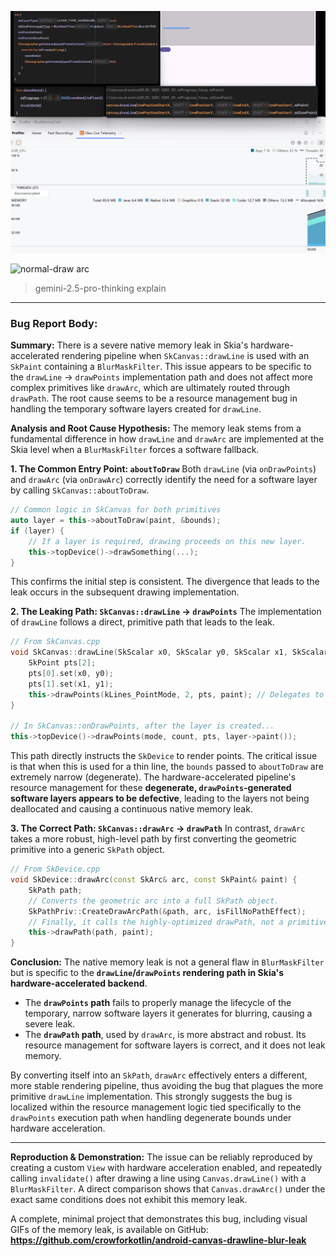 ![leak-draw line](img/memory-leak.gif)

![normal-draw arc](img/memory-normal.gif)

> gemini-2.5-pro-thinking explain
---
### **Bug Report Body:**

**Summary:**
There is a severe native memory leak in Skia's hardware-accelerated rendering pipeline when `SkCanvas::drawLine` is used with an `SkPaint` containing a `BlurMaskFilter`. This issue appears to be specific to the `drawLine` -> `drawPoints` implementation path and does not affect more complex primitives like `drawArc`, which are ultimately routed through `drawPath`. The root cause seems to be a resource management bug in handling the temporary software layers created for `drawLine`.

**Analysis and Root Cause Hypothesis:**
The memory leak stems from a fundamental difference in how `drawLine` and `drawArc` are implemented at the Skia level when a `BlurMaskFilter` forces a software fallback.

**1. The Common Entry Point: `aboutToDraw`**
Both `drawLine` (via `onDrawPoints`) and `drawArc` (via `onDrawArc`) correctly identify the need for a software layer by calling `SkCanvas::aboutToDraw`.

```cpp
// Common logic in SkCanvas for both primitives
auto layer = this->aboutToDraw(paint, &bounds); 
if (layer) {
    // If a layer is required, drawing proceeds on this new layer.
    this->topDevice()->drawSomething(...);
}
```
This confirms the initial step is consistent. The divergence that leads to the leak occurs in the subsequent drawing implementation.

**2. The Leaking Path: `SkCanvas::drawLine` -> `drawPoints`**
The implementation of `drawLine` follows a direct, primitive path that leads to the leak.

```cpp
// From SkCanvas.cpp
void SkCanvas::drawLine(SkScalar x0, SkScalar y0, SkScalar x1, SkScalar y1, const SkPaint& paint) {
    SkPoint pts[2];
    pts[0].set(x0, y0);
    pts[1].set(x1, y1);
    this->drawPoints(kLines_PointMode, 2, pts, paint); // Delegates to drawPoints
}

// In SkCanvas::onDrawPoints, after the layer is created...
this->topDevice()->drawPoints(mode, count, pts, layer->paint());
```
This path directly instructs the `SkDevice` to render points. The critical issue is that when this is used for a thin line, the `bounds` passed to `aboutToDraw` are extremely narrow (degenerate). The hardware-accelerated pipeline's resource management for these **degenerate, `drawPoints`-generated software layers appears to be defective**, leading to the layers not being deallocated and causing a continuous native memory leak.

**3. The Correct Path: `SkCanvas::drawArc` -> `drawPath`**
In contrast, `drawArc` takes a more robust, high-level path by first converting the geometric primitive into a generic `SkPath` object.

```cpp
// From SkDevice.cpp
void SkDevice::drawArc(const SkArc& arc, const SkPaint& paint) {
    SkPath path;
    // Converts the geometric arc into a full SkPath object.
    SkPathPriv::CreateDrawArcPath(&path, arc, isFillNoPathEffect);
    // Finally, it calls the highly-optimized drawPath, not a primitive draw call.
    this->drawPath(path, paint); 
}
```

**Conclusion:**
The native memory leak is not a general flaw in `BlurMaskFilter` but is specific to the **`drawLine`/`drawPoints` rendering path in Skia's hardware-accelerated backend**.

-   The **`drawPoints` path** fails to properly manage the lifecycle of the temporary, narrow software layers it generates for blurring, causing a severe leak.
-   The **`drawPath` path**, used by `drawArc`, is more abstract and robust. Its resource management for software layers is correct, and it does not leak memory.

By converting itself into an `SkPath`, `drawArc` effectively enters a different, more stable rendering pipeline, thus avoiding the bug that plagues the more primitive `drawLine` implementation. This strongly suggests the bug is localized within the resource management logic tied specifically to the `drawPoints` execution path when handling degenerate bounds under hardware acceleration.

---

**Reproduction & Demonstration:**
The issue can be reliably reproduced by creating a custom `View` with hardware acceleration enabled, and repeatedly calling `invalidate()` after drawing a line using `Canvas.drawLine()` with a `BlurMaskFilter`. A direct comparison shows that `Canvas.drawArc()` under the exact same conditions does not exhibit this memory leak.

A complete, minimal project that demonstrates this bug, including visual GIFs of the memory leak, is available on GitHub:
**https://github.com/crowforkotlin/android-canvas-drawline-blur-leak**